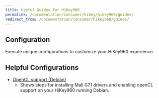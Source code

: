 ```yaml
---
title: Useful Guides for HiKey960
permalink: /documentation/consumer/hikey/hikey960/guides/
redirect_from: /documentation/consumer/hikey960/guides/
---
```

## Configuration

Execute unique configurations to customize your HiKey960 experience.

## Helpful Configurations

- [OpenCL support (Debian)](openCL-support.md)
   - Shows steps for installing Mali G71 drivers and enabling openCL support on your HiKey960 running Debian.
